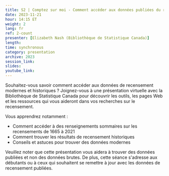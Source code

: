 ```yaml
---
title: S2 | Comptez sur moi - Comment accéder aux données publiées du recensement
date: 2023-11-21
hour: 14:15 ET
weight: 2
lang: fr
ref: 2-count
presenter: [Elizabeth Nash (Bibliothèque de Statistique Canada)]
length:
time: synchronous
category: presentation
archive: 2023
session_link:
slides:
youtube_link:
---
```

Souhaitez-vous savoir comment accéder aux données de recensement modernes et historiques ? Joignez-vous à une présentation virtuelle avec la Bibliothèque de Statistique Canada pour découvrir les outils, les pages Web et les ressources qui vous aideront dans vos recherches sur le recensement. <!--more-->

Vous apprendrez notamment :
 - Comment accéder à des renseignements sommaires sur les recensements de 1665 à 2021
 - Comment trouver les résultats de recensement historiques
 - Conseils et astuces pour trouver des données modernes
 
Veuillez noter que cette présentation vous aidera à trouver des données publiées et non des données brutes. De plus, cette séance s'adresse aux débutants ou à ceux qui souhaitent se remettre à jour avec les données de recensement publiées.
